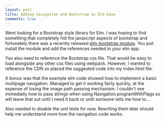 ```yaml
---
layout: post
title: Adding navigation and Bootstrap to Elm base
comments: true
---
```


Went looking for a Bootstrap style library for Elm. I was hoping to find something that completely hid the javascript aspects of bootstrap and fortunately there was a recently released [elm-bootstrap module](http://elm-bootstrap.info/). You just install the module and add the references needed in your elm app.

You also need to reference the Bootstrap css file. That would be easy to load alongside any other css files using webpack. However, I wanted to reference the CDN so placed the suggested code into my index.html file. 

A bonus was that the example elm code showed how to implement a basic multipage navigation. Managed to get it working fairly quickly, at the expense of losing the image path passing mechanism. I couldn't see immediatly how to pass strings when using Navigation.programWithFlags so will leave that out until I need it back or until someone tells me how to...

Also needed to disable the unit tests for now. Rewriting them later should help me understand more how the navigation code works.



